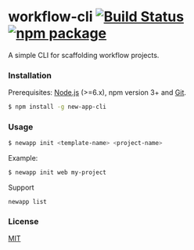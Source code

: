 # workflow-cli [![Build Status](https://img.shields.io/circleci/project/webkong/workflow-cli/master.svg)](https://circleci.com/gh/webkong/workflow-cli) [![npm package](https://img.shields.io/npm/v/workflow-cli.svg)](https://www.npmjs.com/package/workflow-cli)

A simple CLI for scaffolding workflow projects.

### Installation

Prerequisites: [Node.js](https://nodejs.org/en/) (>=6.x), npm version 3+ and [Git](https://git-scm.com/).

``` bash
$ npm install -g new-app-cli
```

### Usage

``` bash
$ newapp init <template-name> <project-name>
```

Example:

``` bash
$ newapp init web my-project
```

Support
```
newapp list
```


### License

[MIT](http://opensource.org/licenses/MIT)
